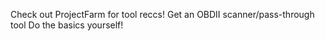 Check out ProjectFarm for tool reccs!
Get an OBDII scanner/pass-through tool
Do the basics yourself!
